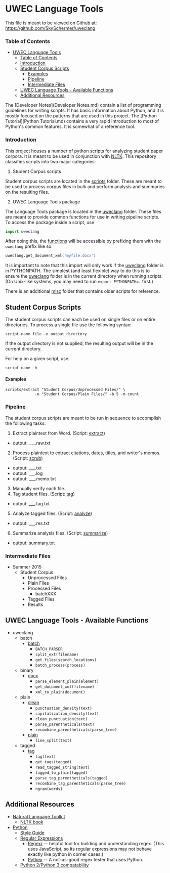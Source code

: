 UWEC Language Tools
===================

This file is meant to be viewed on Github at:
https://github.com/SkySchermer/uweclang

### Table of Contents
* [UWEC Language Tools](#uwec-language-tools)
  + [Table of Contents](#table-of-contents)
  + [Introduction](#introduction)
  + [Student Corpus Scripts](#student-corpus-scripts)
      - [Examples](#examples)
    * [Pipeline](#pipeline)
    * [Intermediate Files](#intermediate-files)
  + [UWEC Language Tools - Available Functions](#uwec-language-tools---available-functions)
  + [Additional Resources](#additional-resources)

The [Developer Notes](Developer Notes.md) contain a list of programming guidelines for writing scripts. It has basic information about Python, and it is mostly focused on the patterns that are used in this project. The [Python Tutorial](Python Tutorial.md) contains a very rapid introduction to most of Python's common features. It is somewhat of a reference tool.

### Introduction

This project houses a number of python scripts for analyzing student paper corpora. It is meant to be used in conjunction with [NLTK][nltk.org]. This repository classifies scripts into two major categories:

1. Student Corpus scripts

  Student corpus scripts are located in the [scripts](scripts) folder. These are meant to be used to process corpus files in bulk and perform analysis and summaries on the resulting files.

2. UWEC Language Tools package

  The Language Tools package is located in the [uweclang](uweclang) folder. These files are meant to provide common functions for use in writing pipeline scripts. To access the package inside a script, use

  ```python
  import uweclang
  ```

  After doing this, the [functions](#available-functions) will be accessible by prefixing them with the `uweclang` prefix like so:

  ```python
  uweclang.get_document_xml('myfile.docx')
  ```

  It is important to note that this import will only work if the [uweclang](uweclang) folder is in PYTHONPATH. The simplest (and least flexible) way to do this is to ensure the [uweclang](uweclang) folder is in the current directory when running scripts. (On Unix-like systems, you may need to run `export PYTHONPATH=.` first.)

There is an additional [misc](scripts/misc) folder that contains older scripts for reference.


Student Corpus Scripts
----------------------

The student corpus scripts can each be used on single files or on entire directories. To process a single file use the following syntax:

	script-name file -o output_directory

If the output directory is not supplied, the resulting output will be in the current directory. 

For help on a given script, use:

    script-name -h


#### Examples
```shell
scripts/extract "Student Corpus/Unprocessed Files/" \
             -o "Student Corpus/Plain Files/" -b 5 -m count
```


### Pipeline

The student corpus scripts are meant to be run in sequence to accomplish the following tasks:

1. Extract plaintext from Word. (Script: [extract](scripts/extract))
  - output: ___.raw.txt
2. Process plaintext to extract citations, dates, titles, and writer's memos. (Script: [scrub](scripts/scrub))
  - output: ___.txt
  - output: ___.log
  - output: ___.memo.txt
3. Manually verify each file.
4. Tag student files. (Script: [tag](scripts/tag))
  - output: ___.tag.txt
5. Analyze tagged files. (Script: [analyze](scripts/analyze))
  - output: ___.res.txt
6. Summarize analysis files. (Script: [summarize](scripts/summarize))
  - output: summary.txt


### Intermediate Files

* Summer 2015
  + Student Corpus
    * Unprocessed Files
    * Plain Files
    * Processed Files
      - batchXXX
    * Tagged Files
    * Results


UWEC Language Tools - Available Functions
-----------------------------------------

* uweclang
  + batch
    * [batch](uweclang/batch/batch.py)
      - `BATCH_PARSER`
      - `split_ext(filename)`
      - `get_files(search_locations)`
      - `batch_process(process)`
  + binary
    * [docx](uweclang/binary/docx.py)
      - `parse_element_plain(element)`
      - `get_document_xml(filename)`
      - `xml_to_plain(document)`
  + plain
    * [clean](uweclang/plain/clean.py)
      - `punctuation_density(text)`
      - `capitalization_density(text)`
      - `clean_punctuation(text)`
      - `parse_parentheticals(text)`
      - `recombine_parentheticals(parse_tree)`
    * [plain](uweclang/plain/plain.py)
      - `line_split(text)`
  + tagged
    * [tag](uweclang/tagged/tag.py)
      - `tag(text)`
      - `get_tags(tagged)`
      - `read_tagged_string(text)`
      - `tagged_to_plain(tagged)`
      - `parse_tag_parentheticals(tagged)`
      - `recombine_tag_parentheticals(parse_tree)`
      - `ngram(words)`


Additional Resources
--------------------

* [Natural Language Toolkit][nltk.org]
  - [NLTK book](http://www.nltk.org/book/)
* [Python](https://www.python.org/)
  - [Style Guide](https://www.python.org/dev/peps/pep-0008/)
  - [Regular Expressions](https://docs.python.org/2/howto/regex.html)
    * [Regexr](http://www.regexr.com/) -- helpful tool for building and understanding regex. (This uses JavaScript, so its regular expressions may not behave exactly like python in corner cases.)
    * [Pythex](http://pythex.org/) -- A not-as-good regex tester that uses Python.
  - [Python 2/Python 3 compatability](http://python-future.org/compatible_idioms.html)

[nltk.org]: http://www.nltk.org/